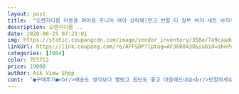 ```yaml
---
layout: post 
title:  "오렌지다몸 아동용 여아용 주니어 여아 상하복)펀크 반팔 티 칠부 바지 세트 바지세트, 그레이" 
description: 오렌지다몸 ..
date: 2020-06-25 07:23:01 
img: https://static.coupangcdn.com/image/vendor_inventory/358e/7a9caaddd25c51d28b39addaaf389fdc71c95dbb93877deef7af7d3b50c1.jpg 
linkUrl: https://link.coupang.com/re/AFFSDP?lptag=AF3600438&subid=ahnPublicAsk&pageKey=1449885973&itemId=2496937260&vendorItemId=70872844379&traceid=V0-113-80e074b354d798a5 
categories: [1004] 
color: 7E57C2 
price: 19000 
author: Ask View Shop 
cont:  "●구매후기●<br/>배송도 생각보다 빨랐고 원단도 좋고 마음에드네요<br/>번창하세요<br/>" 
---
```

